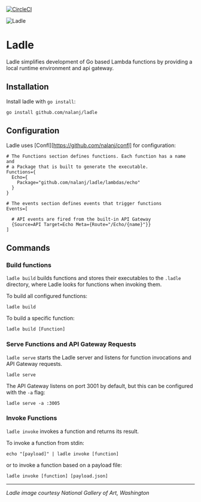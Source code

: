[![CircleCI](https://circleci.com/gh/nalanj/ladle.svg?style=shield)](https://circleci.com/gh/nalanj/ladle)

![Ladle](https://user-images.githubusercontent.com/5594/57937720-85651d00-7894-11e9-8232-b4714b1d0872.jpg)

# Ladle

Ladle simplifies development of Go based Lambda functions by providing a local runtime environment and api gateway.

## Installation

Install ladle with `go install`:

```
go install github.com/nalanj/ladle
```

## Configuration

Ladle uses [Confl][https://github.com/nalanj/confl] for configuration:

```
# The Functions section defines functions. Each function has a name and
# a Package that is built to generate the executable.
Functions={
  Echo={
    Package="github.com/nalanj/ladle/lambdas/echo"
  }
}

# The events section defines events that trigger functions
Events=[

  # API events are fired from the built-in API Gateway
  {Source=API Target=Echo Meta={Route="/Echo/{name}"}}
]
```

## Commands

### Build functions

`ladle build` builds functions and stores their executables to the `.ladle`
directory, where Ladle looks for functions when invoking them. 

To build all configured functions:

```
ladle build
```

To build a specific function:

```
ladle build [Function]
```

### Serve Functions and API Gateway Requests

`ladle serve` starts the Ladle server and listens for function invocations and
API Gateway requests.

```
ladle serve
```

The API Gateway listens on port 3001 by default, but this can be configured with the `-a` flag:

```
ladle serve -a :3005
```

### Invoke Functions

`ladle invoke` invokes a function and returns its result.

To invoke a function from stdin:

```
echo "[payload]" | ladle invoke [function]
```

or to invoke a function based on a payload file:

```
ladle invoke [function] [payload.json]
```

---

*Ladle image courtesy National Gallery of Art, Washington*